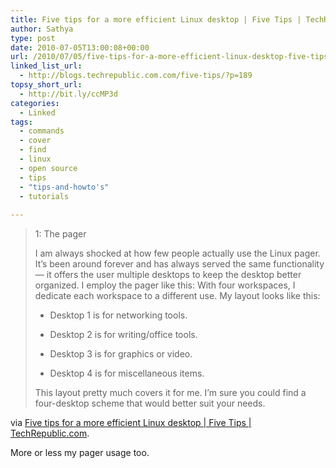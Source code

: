 ```yaml
---
title: Five tips for a more efficient Linux desktop | Five Tips | TechRepublic.com
author: Sathya
type: post
date: 2010-07-05T13:00:08+00:00
url: /2010/07/05/five-tips-for-a-more-efficient-linux-desktop-five-tips-techrepublic-com/
linked_list_url:
  - http://blogs.techrepublic.com.com/five-tips/?p=189
topsy_short_url:
  - http://bit.ly/ccMP3d
categories:
  - Linked
tags:
  - commands
  - cover
  - find
  - linux
  - open source
  - tips
  - "tips-and-howto's"
  - tutorials
  
---
```

> 1: The pager
> 
> I am always shocked at how few people actually use the Linux pager. It’s been around forever and has always served the same functionality — it offers the user multiple desktops to keep the desktop better organized. I employ the pager like this: With four workspaces, I dedicate each workspace to a different use. My layout looks like this:
> 
> * Desktop 1 is for networking tools.
> 
> * Desktop 2 is for writing/office tools.
> 
> * Desktop 3 is for graphics or video.
> 
> * Desktop 4 is for miscellaneous items.
> 
> This layout pretty much covers it for me. I’m sure you could find a four-desktop scheme that would better suit your needs.

via [Five tips for a more efficient Linux desktop | Five Tips | TechRepublic.com][1].

More or less my pager usage too.

 [1]: http://blogs.techrepublic.com.com/five-tips/?p=189